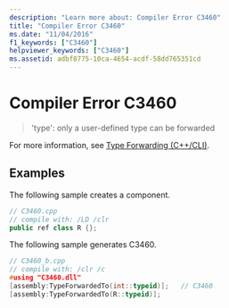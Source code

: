 ```yaml
---
description: "Learn more about: Compiler Error C3460"
title: "Compiler Error C3460"
ms.date: "11/04/2016"
f1_keywords: ["C3460"]
helpviewer_keywords: ["C3460"]
ms.assetid: adbf8775-10ca-4654-acdf-58dd765351cd
---
```

# Compiler Error C3460

> 'type': only a user-defined type can be forwarded

For more information, see [Type Forwarding (C++/CLI)](../../extensions/type-forwarding-cpp-cli.md).

## Examples

The following sample creates a component.

```cpp
// C3460.cpp
// compile with: /LD /clr
public ref class R {};
```

The following sample generates C3460.

```cpp
// C3460_b.cpp
// compile with: /clr /c
#using "C3460.dll"
[assembly:TypeForwardedTo(int::typeid)];   // C3460
[assembly:TypeForwardedTo(R::typeid)];
```
